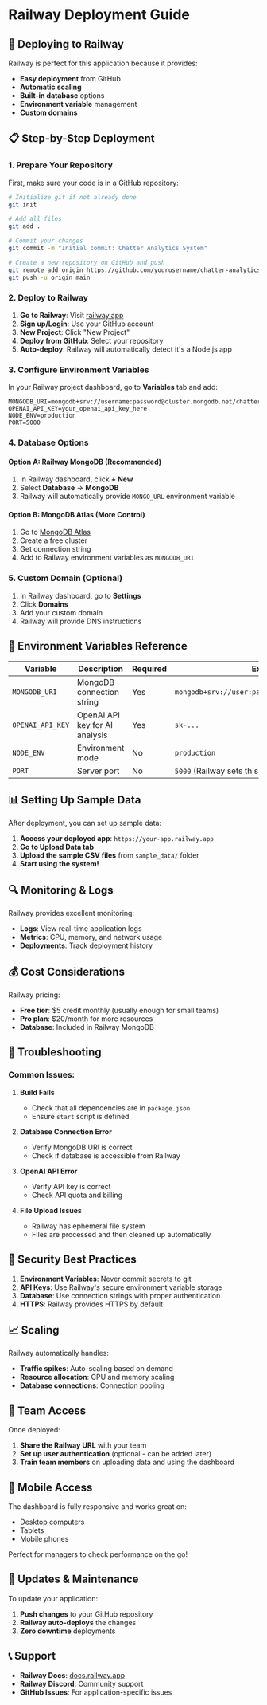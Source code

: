 # Railway Deployment Guide

## 🚀 Deploying to Railway

Railway is perfect for this application because it provides:
- **Easy deployment** from GitHub
- **Automatic scaling** 
- **Built-in database** options
- **Environment variable** management
- **Custom domains**

## 📋 Step-by-Step Deployment

### 1. Prepare Your Repository

First, make sure your code is in a GitHub repository:

```bash
# Initialize git if not already done
git init

# Add all files
git add .

# Commit your changes
git commit -m "Initial commit: Chatter Analytics System"

# Create a new repository on GitHub and push
git remote add origin https://github.com/yourusername/chatter-analytics.git
git push -u origin main
```

### 2. Deploy to Railway

1. **Go to Railway**: Visit [railway.app](https://railway.app)
2. **Sign up/Login**: Use your GitHub account
3. **New Project**: Click "New Project"
4. **Deploy from GitHub**: Select your repository
5. **Auto-deploy**: Railway will automatically detect it's a Node.js app

### 3. Configure Environment Variables

In your Railway project dashboard, go to **Variables** tab and add:

```
MONGODB_URI=mongodb+srv://username:password@cluster.mongodb.net/chatter_analytics
OPENAI_API_KEY=your_openai_api_key_here
NODE_ENV=production
PORT=5000
```

### 4. Database Options

#### Option A: Railway MongoDB (Recommended)
1. In Railway dashboard, click **+ New**
2. Select **Database** → **MongoDB**
3. Railway will automatically provide `MONGO_URL` environment variable

#### Option B: MongoDB Atlas (More Control)
1. Go to [MongoDB Atlas](https://www.mongodb.com/atlas)
2. Create a free cluster
3. Get connection string
4. Add to Railway environment variables as `MONGODB_URI`

### 5. Custom Domain (Optional)

1. In Railway dashboard, go to **Settings**
2. Click **Domains**
3. Add your custom domain
4. Railway will provide DNS instructions

## 🔧 Environment Variables Reference

| Variable | Description | Required | Example |
|----------|-------------|----------|---------|
| `MONGODB_URI` | MongoDB connection string | Yes | `mongodb+srv://user:pass@cluster.mongodb.net/db` |
| `OPENAI_API_KEY` | OpenAI API key for AI analysis | Yes | `sk-...` |
| `NODE_ENV` | Environment mode | No | `production` |
| `PORT` | Server port | No | `5000` (Railway sets this automatically) |

## 📊 Setting Up Sample Data

After deployment, you can set up sample data:

1. **Access your deployed app**: `https://your-app.railway.app`
2. **Go to Upload Data tab**
3. **Upload the sample CSV files** from `sample_data/` folder
4. **Start using the system!**

## 🔍 Monitoring & Logs

Railway provides excellent monitoring:
- **Logs**: View real-time application logs
- **Metrics**: CPU, memory, and network usage
- **Deployments**: Track deployment history

## 💰 Cost Considerations

Railway pricing:
- **Free tier**: $5 credit monthly (usually enough for small teams)
- **Pro plan**: $20/month for more resources
- **Database**: Included in Railway MongoDB

## 🚨 Troubleshooting

### Common Issues:

1. **Build Fails**
   - Check that all dependencies are in `package.json`
   - Ensure `start` script is defined

2. **Database Connection Error**
   - Verify MongoDB URI is correct
   - Check if database is accessible from Railway

3. **OpenAI API Error**
   - Verify API key is correct
   - Check API quota and billing

4. **File Upload Issues**
   - Railway has ephemeral file system
   - Files are processed and then cleaned up automatically

## 🔐 Security Best Practices

1. **Environment Variables**: Never commit secrets to git
2. **API Keys**: Use Railway's secure environment variable storage
3. **Database**: Use connection strings with proper authentication
4. **HTTPS**: Railway provides HTTPS by default

## 📈 Scaling

Railway automatically handles:
- **Traffic spikes**: Auto-scaling based on demand
- **Resource allocation**: CPU and memory scaling
- **Database connections**: Connection pooling

## 🎯 Team Access

Once deployed:
1. **Share the Railway URL** with your team
2. **Set up user authentication** (optional - can be added later)
3. **Train team members** on uploading data and using the dashboard

## 📱 Mobile Access

The dashboard is fully responsive and works great on:
- Desktop computers
- Tablets
- Mobile phones

Perfect for managers to check performance on the go!

## 🔄 Updates & Maintenance

To update your application:
1. **Push changes** to your GitHub repository
2. **Railway auto-deploys** the changes
3. **Zero downtime** deployments

## 📞 Support

- **Railway Docs**: [docs.railway.app](https://docs.railway.app)
- **Railway Discord**: Community support
- **GitHub Issues**: For application-specific issues

